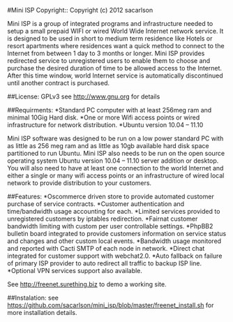 #Mini ISP
Copyright:: Copyright (c) 2012 sacarlson

Mini ISP is a group of integrated programs and infrastructure needed to setup a small prepaid WIFI or wired World Wide Internet network service.  It is designed to be used in short to medium term residence like Hotels or resort apartments where residences want a quick method to connect to the Internet from between 1 day to 3 months or longer.  Mini ISP provides redirected service to unregistered users to enable them to choose and purchase the desired duration of time to be allowed access to the Internet.  After this time window, world Internet service is automatically discontinued until another contract is purchased.

##License:
 GPLv3 see http://www.gnu.org for details

##Requirments:
 *Standard PC computer with at least 256meg ram and minimal 10Gig Hard disk.
 *One or more Wifi access points or wired infrastructure for network distribution.
 *Ubuntu version 10.04 – 11.10 

 Mini ISP software was designed to be run on a low power standard PC with as little as 256 meg ram and as little as 10gb available hard disk space partitioned to run Ubuntu. Mini ISP also needs to be run on the open source operating system Ubuntu version 10.04 – 11.10 server addition or desktop.  You will also need to have at least one connection to the world Internet and either a single or many wifi access points or an infrastructure of wired local network to provide distribution to your customers. 

##Features:
 *Oscommerce driven store to provide automated customer purchase of service contracts.
 *Customer authentication and time/bandwidth usage accounting for each.
 *Limited services provided to unregistered customers by iptables redirection.
 *Fairnat customer bandwidth limiting with custom per user controllable settings. 
 *PhpBB2 bulletin board integrated to provide customers information on service status and changes and other custom local events.
 *Bandwidth usage monitored and reported with Cacti SMTP of each node in network.
 *Direct chat integrated for customer support with webchat2.0.
 *Auto fallback on failure of primary ISP provider to auto redirect all traffic to backup ISP line.
 *Optional VPN services support also available. 

  See http://freenet.surething.biz to demo a working site.

##Instalation:
 see https://github.com/sacarlson/mini_isp/blob/master/freenet_install.sh for more installation details.
 
 

